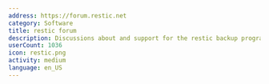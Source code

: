 ```yaml
---
address: https://forum.restic.net
category: Software
title: restic forum
description: Discussions about and support for the restic backup program
userCount: 1036
icon: restic.png
activity: medium
language: en_US
---
```

